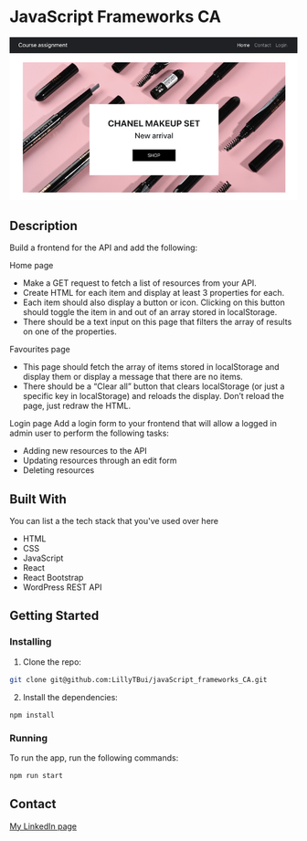 # JavaScript Frameworks CA

![image](homepage_screenshot.png)

## Description

Build a frontend for the API and add the following:

Home page
- Make a GET request to fetch a list of resources from your API.
- Create HTML for each item and display at least 3 properties for each.
- Each item should also display a button or icon. Clicking on this button should toggle the item in and out of an array stored in localStorage.
- There should be a text input on this page that filters the array of results on one of the properties.

Favourites page
- This page should fetch the array of items stored in localStorage and display them or display a message that there are no items.
- There should be a “Clear all” button that clears localStorage (or just a specific key in localStorage) and reloads the display. Don’t reload the page, just redraw the HTML.

Login page
Add a login form to your frontend that will allow a logged in admin user to perform the following tasks:
- Adding new resources to the API
- Updating resources through an edit form
- Deleting resources

## Built With

You can list a the tech stack that you've used over here

- HTML
- CSS
- JavaScript
- React
- React Bootstrap
- WordPress REST API

## Getting Started

### Installing

1. Clone the repo:

```bash
git clone git@github.com:LillyTBui/javaScript_frameworks_CA.git
```

2. Install the dependencies:

```
npm install
```

### Running

To run the app, run the following commands:

```bash
npm run start
```

## Contact

[My LinkedIn page](https://www.linkedin.com/in/lilly-thi-bui-479920233/)
